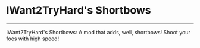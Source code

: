 # IWant2TryHard's Shortbows
---
IWant2TryHard's Shortbows: A mod that adds, well, shortbows! Shoot your foes with high speed! 
